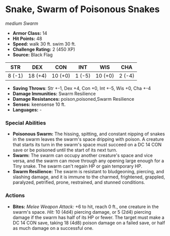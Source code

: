 # Snake, Swarm of Poisonous Snakes

*medium* *Swarm*

- **Armor Class:** 14
- **Hit Points:** 48 
- **Speed:** walk 30 ft. swim 30 ft.
- **Challenge Rating:** 2 (450 XP)
- **Source:** Black Flag

| STR | DEX | CON | INT | WIS | CHA |
| --- | --- | --- | --- | --- | --- |
| 8 (-1) | 18 (+4) | 10 (+0) | 1 (-5) | 10 (+0) | 2 (-4) |

- **Saving Throws**: Str +-1, Dex +4, Con +0, Int +-5, Wis +0, Cha +-4
- **Damage Immunities:** Swarm Resilience
- **Damage Resistances:** poison,poisoned,Swarm Resilience
- **Senses:** keensense 10 ft.
- **Languages:** -

### Special Abilities

- **Poisonous Swarm:** The hissing, spitting, and constant nipping of snakes in the swarm leaves the swarm's space dripping with poison. A creature that starts its turn in the swarm's space must succeed on a DC 14 CON save or be poisoned until the start of its next turn.
- **Swarm:** The swarm can occupy another creature's space and vice versa, and the swarm can move through any opening large enough for a Tiny snake. The swarm can't regain HP or gain temporary HP.
- **Swarm Resilience:** The swarm is resistant to bludgeoning, piercing, and slashing damage, and it is immune to the charmed, frightened, grappled, paralyzed, petrified, prone, restrained, and stunned conditions.

### Actions

- **Bites:** _Melee Weapon Attack:_ +6 to hit, reach 0 ft., one creature in the swarm's space. _Hit:_ 10 (4d4) piercing damage, or 5 (2d4) piercing damage if the swarm has half of its HP or fewer. The target must make a DC 14 CON save, taking 18 (4d8) poison damage on a failed save, or half as much damage on a successful one.
